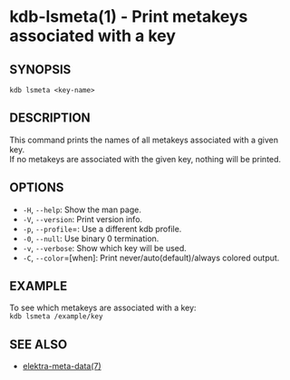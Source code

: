 kdb-lsmeta(1) - Print metakeys associated with a key
=====================================================

## SYNOPSIS

`kdb lsmeta <key-name>`

## DESCRIPTION

This command prints the names of all metakeys associated with a given key.  
If no metakeys are associated with the given key, nothing will be printed.  

## OPTIONS

- `-H`, `--help`:
  Show the man page.
- `-V`, `--version`:
  Print version info.
- `-p`, `--profile`=<profile>:
  Use a different kdb profile.
- `-0`, `--null`:
  Use binary 0 termination.
- `-v`, `--verbose`:
  Show which key will be used.
- `-C`, `--color`=[when]:
  Print never/auto(default)/always colored output.


## EXAMPLE

To see which metakeys are associated with a key:  
`kdb lsmeta /example/key`

## SEE ALSO

- [elektra-meta-data(7)](elektra-meta-data.md)
